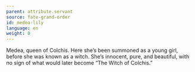 ```yaml
---
parent: attribute.servant
source: fate-grand-order
id: medea-lily
language: en
weight: 0
---
```


Medea, queen of Colchis. Here she’s been summoned as a young girl, before she was known as a witch. She’s innocent, pure, and beautiful, with no sign of what would later become “The Witch of Colchis.”

